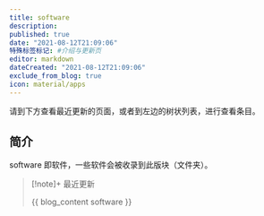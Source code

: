 ```yaml
---
title: software
description:
published: true
date: "2021-08-12T21:09:06"
特殊标签标记: #介绍与更新页
editor: markdown
dateCreated: "2021-08-12T21:09:06"
exclude_from_blog: true
icon: material/apps
---
```


请到下方查看最近更新的页面，或者到左边的树状列表，进行查看条目。

## 简介

software 即软件，一些软件会被收录到此版块（文件夹）。

> [!note]+ 最近更新
>
> {{ blog_content software }}
